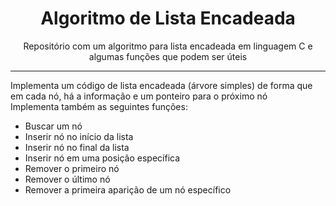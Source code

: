 <div align="center">
  <h1>Algoritmo de Lista Encadeada</h1>
  <p>Repositório com um algoritmo para lista encadeada em linguagem C e algumas funções que podem ser úteis</p>
  <hr>
</div>


Implementa um código de lista encadeada (árvore simples) de forma que em cada nó, há a informação e um ponteiro para o próximo nó<br>Implementa também as seguintes funções:<ul><li>Buscar um nó</li><li>Inserir nó no início da lista</li><li>Inserir nó no final da lista</li><li>Inserir nó em uma posição específica</li><li>Remover o primeiro nó</li><li>Remover o último nó</li><li>Remover a primeira aparição de um nó específico</li></ul>

